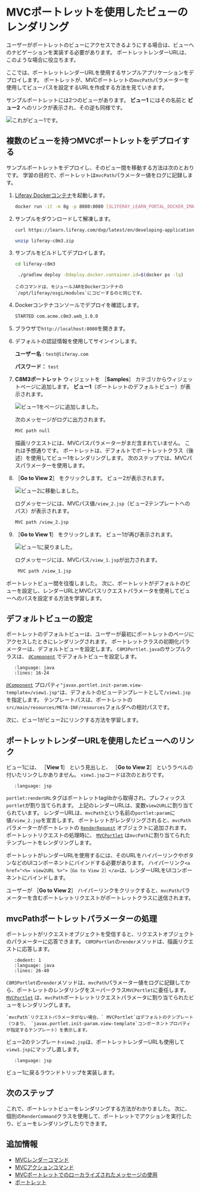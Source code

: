 # MVCポートレットを使用したビューのレンダリング

ユーザーがポートレットのビューにアクセスできるようにする場合は、ビューへのナビゲーションを実装する必要があります。 ポートレットレンダーURLは、このような場合に役立ちます。

ここでは、ポートレットレンダーURLを使用するサンプルアプリケーションをデプロイします。 ポートレットが、MVCポートレットの`mvcPath`パラメーターを使用してビューパスを設定するURLを作成する方法を見ていきます。

サンプルポートレットには2つのビューがあります。 **ビュー1** にはその名前と **ビュー2** へのリンクが表示され、その逆も同様です。

![これがビュー1です。](./rendering-views-with-mvc-portlet/images/01.png)

<a name="deploy-an-mvc-portlet-with-multiple-views" />

## 複数のビューを持つMVCポートレットをデプロイする

サンプルポートレットをデプロイし、そのビュー間を移動する方法は次のとおりです。 学習の目的で、ポートレットは`mvcPath`パラメーター値をログに記録します。

1. [Liferay Dockerコンテナ](../../../installation-and-upgrades/installing-liferay/using-liferay-docker-images/docker-container-basics.md)を起動します。

   ```bash
   docker run -it -m 8g -p 8080:8080 [$LIFERAY_LEARN_PORTAL_DOCKER_IMAGE$]
   ```

1. サンプルをダウンロードして解凍します。

   ```bash
   curl https://learn.liferay.com/dxp/latest/en/developing-applications/developing-a-java-web-application/using-mvc/liferay-c8m3.zip -O
   ```

   ```bash
   unzip liferay-c8m3.zip
   ```

1. サンプルをビルドしてデプロイします。

    ```bash
    cd liferay-c8m3
    ```

    ```bash
     ./gradlew deploy -Ddeploy.docker.container.id=$(docker ps -lq)
    ```

    ```{note}
    このコマンドは、モジュールJARをDockerコンテナの`/opt/liferay/osgi/modules`にコピーするのと同じです。
    ```

1. Dockerコンテナコンソールでデプロイを確認します。

    ```bash
    STARTED com.acme.c8m3.web_1.0.0
    ```

1. ブラウザで`http://localhost:8080`を開きます。

1. デフォルトの認証情報を使用してサインインします。

   **ユーザー名** : `test@liferay.com`

   **パスワード：** `test`

1. **C8M3ポートレット** ウィジェットを ［**Samples**］ カテゴリからウィジェットページに追加します。 **ビュー1**（ポートレットのデフォルトビュー）が表示されます。

    ![ビュー1をページに追加しました。](./rendering-views-with-mvc-portlet/images/02.png)

    次のメッセージがログに出力されます。

    ```bash
    MVC path null
    ```

    描画リクエストには、MVCパスパラメーターがまだ含まれていません。 これは予想通りです。 ポートレットは、デフォルトでポートレットクラス（後述）を使用してビュー1をレンダリングします。 次のステップでは、MVCパスパラメーターを使用します。

1. ［**Go to View 2**］ をクリックします。 ビュー2が表示されます。

    ![ビュー2に移動しました。](./rendering-views-with-mvc-portlet/images/03.png)

    ログメッセージには、MVCパス値`/view_2.jsp`（ビュー2テンプレートへのパス）が表示されます。

    ```bash
    MVC path /view_2.jsp
    ```

1. ［**Go to View 1**］ をクリックします。 ビュー1が再び表示されます。

   ![ビュー1に戻りました。](./rendering-views-with-mvc-portlet/images/04.png)

   ログメッセージには、MVCパス`/view_1.jsp`が出力されます。

   ```bash
    MVC path /view_1.jsp
   ```

ポートレットビュー間を往復しました。 次に、ポートレットがデフォルトのビューを設定し、レンダーURLとMVCパスリクエストパラメータを使用してビューへのパスを設定する方法を学習します。

<a name="setting-the-default-view" />

## デフォルトビューの設定

ポートレットのデフォルトビューは、ユーザーが最初にポートレットのページにアクセスしたときにレンダリングされます。 ポートレットクラスの初期化パラメーターは、デフォルトビューを設定します。 `C8M3Portlet.java`のサンプルクラスは、 [`@Component`](https://osgi.org/javadoc/r6/residential/org/osgi/service/component/annotations/Component.html) でデフォルトビューを設定します。

```{literalinclude} ./rendering-views-with-mvc-portlet/resources/liferay-c8m3.zip/c8m3-web/src/main/java/com/acme/c8m3/web/internal/portlet/C8M3Portlet.java
   :language: java
   :lines: 16-24
```

[`@Component`](https://osgi.org/javadoc/r6/residential/org/osgi/service/component/annotations/Component.html) プロパティ`"javax.portlet.init-param.view-template=/view1.jsp"`は、デフォルトのビューテンプレートとして`/view1.jsp`を指定します。 テンプレートパスは、ポートレットの`src/main/resources/META-INF/resources`フォルダへの相対パスです。

次に、ビュー1がビュー2にリンクする方法を学習します。

<a name="linking-to-a-view-using-a-portlet-render-url" />

## ポートレットレンダーURLを使用したビューへのリンク

ビュー1には、 ［**View 1**］ という見出しと、 ［**Go to View 2**］ というラベルの付いたリンクしかありません。 `view1.jsp`コードは次のとおりです。

```{literalinclude} ./rendering-views-with-mvc-portlet/resources/liferay-c8m3.zip/c8m3-web/src/main/resources/META-INF/resources/view_1.jsp
   :language: jsp
```

`portlet:renderURL`タグはポートレットtaglibから取得され、プレフィックス`portlet`が割り当てられます。 上記のレンダーURLは、変数`view2URL`に割り当てられています。 レンダーURLは、`mvcPath`という名前の`portlet:param`に値`/view_2.jsp`を宣言します。 ポートレットがレンダリングされると、`mvcPath`パラメーターがポートレットの [`RenderRequest`](https://docs.liferay.com/portlet-api/2.0/javadocs/javax/portlet/RenderRequest.html) オブジェクトに追加されます。 ポートレットリクエストの処理時に、 [`MVCPortlet`](https://github.com/liferay/liferay-portal/blob/[$LIFERAY_LEARN_PORTAL_GIT_TAG$]/portal-kernel/src/com/liferay/portal/kernel/portlet/bridges/mvc/MVCPortlet.java) は`mvcPath`に割り当てられたテンプレートをレンダリングします。

ポートレットがレンダーURLを使用するには、そのURLをハイパーリンクやボタンなどのUIコンポーネントにバインドする必要があります。 ハイパーリンク`<a href="<%= view2URL %>">［Go to View 2］</a>`は、レンダーURLをUIコンポーネントにバインドします。

ユーザーが ［**Go to View 2**］ ハイパーリンクをクリックすると、`mvcPath`パラメーターを含むポートレットリクエストがポートレットクラスに送信されます。

<a name="handling-the-mvcpath-portlet-parameter" />

## mvcPathポートレットパラメーターの処理

ポートレットがリクエストオブジェクトを受信すると、リクエストオブジェクトのパラメーターに応答できます。 `C8M3Portlet`の`render`メソッドは、描画リクエストに応答します。

```{literalinclude} ./rendering-views-with-mvc-portlet/resources/liferay-c8m3.zip/c8m3-web/src/main/java/com/acme/c8m3/web/internal/portlet/C8M3Portlet.java
   :dedent: 1
   :language: java
   :lines: 26-40
```

`C8M3Portlet`の`render`メソッドは、`mvcPath`パラメーター値をログに記録してから、ポートレットのレンダリングをスーパークラス`MVCPortlet`に委任します。  [`MVCPortlet`](https://github.com/liferay/liferay-portal/blob/[$LIFERAY_LEARN_PORTAL_GIT_TAG$]/portal-kernel/src/com/liferay/portal/kernel/portlet/bridges/mvc/MVCPortlet.java) は、`mvcPath`ポートレットリクエストパラメータに割り当てられたビューをレンダリングします。

```{note}
`mvcPath`リクエストパラメータがない場合、` MVCPortlet`はデフォルトのテンプレート（つまり、 `javax.portlet.init-param.view-template`コンポーネントプロパティが指定するテンプレート）を表示します。
```

ビュー2のテンプレート`view2.jsp`は、ポートレットレンダーURLも使用して`view1.jsp`にマップし直します。

```{literalinclude} ./rendering-views-with-mvc-portlet/resources/liferay-c8m3.zip/c8m3-web/src/main/resources/META-INF/resources/view_2.jsp
   :language: jsp
```

ビュー1に戻るラウンドトリップを実装します。

<a name="whats-next" />

## 次のステップ

これで、ポートレットビューをレンダリングする方法がわかりました。 次に、個別の`RenderCommand`クラスを使用して、ポートレットでアクションを実行したり、ビューをレンダリングしたりできます。

<a name="additional-information" />

## 追加情報

* [MVCレンダーコマンド](./mvc-render-command.md)
* [MVCアクションコマンド](./mvc-action-command.md)
* [MVCポートレットでのローカライズされたメッセージの使用](./using-localized-messages-in-an-mvc-portlet.md)
* [ポートレット](../reference/portlets.md)
